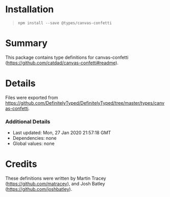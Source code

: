 # Installation
> `npm install --save @types/canvas-confetti`

# Summary
This package contains type definitions for canvas-confetti (https://github.com/catdad/canvas-confetti#readme).

# Details
Files were exported from https://github.com/DefinitelyTyped/DefinitelyTyped/tree/master/types/canvas-confetti.

### Additional Details
 * Last updated: Mon, 27 Jan 2020 21:57:18 GMT
 * Dependencies: none
 * Global values: none

# Credits
These definitions were written by Martin Tracey (https://github.com/matracey), and Josh Batley (https://github.com/joshbatley).
